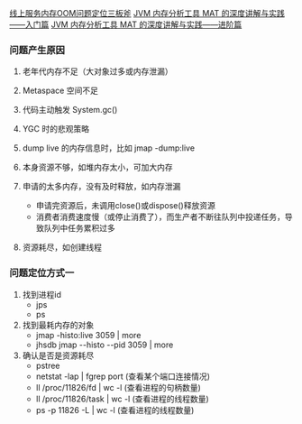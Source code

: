 [线上服务内存OOM问题定位三板斧](https://mp.weixin.qq.com/s/iOC1fiKDItn3QY5abWIelg)
[JVM 内存分析工具 MAT 的深度讲解与实践——入门篇](https://juejin.cn/post/6908665391136899079#heading-5)
[JVM 内存分析工具 MAT 的深度讲解与实践——进阶篇](https://juejin.cn/post/6911624328472133646)

### 问题产生原因
1. 老年代内存不足（大对象过多或内存泄漏）
2. Metaspace 空间不足
3. 代码主动触发 System.gc()
4. YGC 时的悲观策略
5. dump live 的内存信息时，比如 jmap -dump:live

1. 本身资源不够，如堆内存太小，可加大内存

2. 申请的太多内存，没有及时释放，如内存泄漏
    - 申请完资源后，未调用close()或dispose()释放资源
    - 消费者消费速度慢（或停止消费了），而生产者不断往队列中投递任务，导致队列中任务累积过多

3. 资源耗尽，如创建线程

### 问题定位方式一

1. 找到进程id
    - jps
    - ps
2. 找到最耗内存的对象
    - jmap -histo:live 3059 | more
    - jhsdb jmap --histo --pid 3059 | more
3. 确认是否是资源耗尽
    - pstree
    - netstat -lap | fgrep port (查看某个端口连接情况)
    - ll /proc/11826/fd | wc -l (查看进程的句柄数量)
    - ll /proc/11826/task | wc -l  (查看进程的线程数量)
    - ps -p 11826 -L | wc -l  (查看进程的线程数量)
